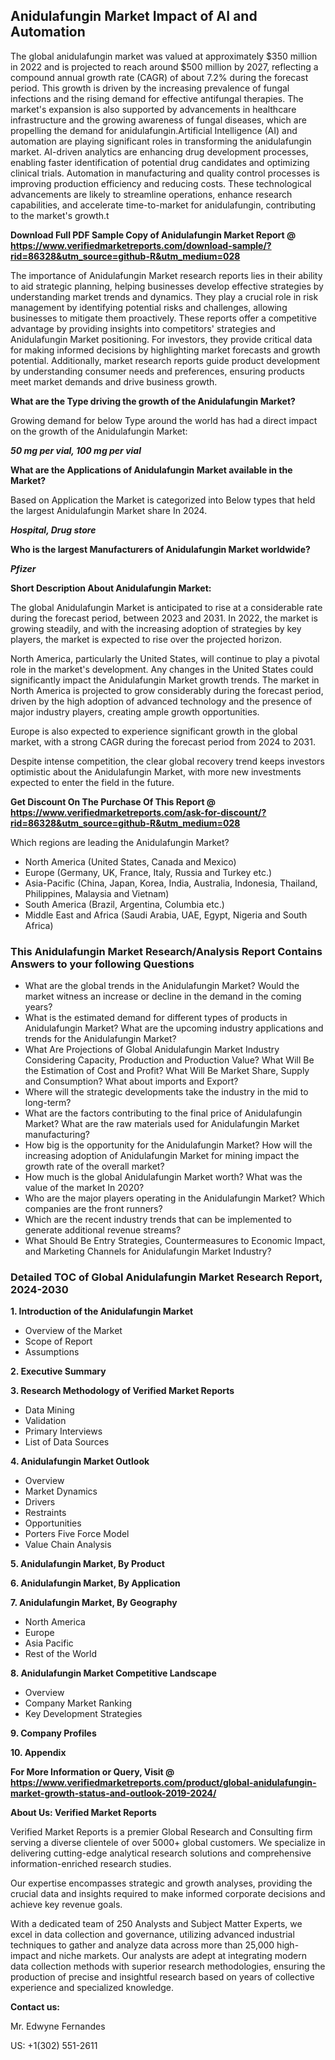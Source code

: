 <h2>Anidulafungin Market Impact of AI and Automation</h2>The global anidulafungin market was valued at approximately $350 million in 2022 and is projected to reach around $500 million by 2027, reflecting a compound annual growth rate (CAGR) of about 7.2% during the forecast period. This growth is driven by the increasing prevalence of fungal infections and the rising demand for effective antifungal therapies. The market's expansion is also supported by advancements in healthcare infrastructure and the growing awareness of fungal diseases, which are propelling the demand for anidulafungin.Artificial Intelligence (AI) and automation are playing significant roles in transforming the anidulafungin market. AI-driven analytics are enhancing drug development processes, enabling faster identification of potential drug candidates and optimizing clinical trials. Automation in manufacturing and quality control processes is improving production efficiency and reducing costs. These technological advancements are likely to streamline operations, enhance research capabilities, and accelerate time-to-market for anidulafungin, contributing to the market's growth.t</p><p id="" class=""><strong>Download Full PDF Sample Copy of Anidulafungin Market Report @ <a href="https://www.verifiedmarketreports.com/download-sample/?rid=86328&utm_source=github-R&utm_medium=028" target="_blank">https://www.verifiedmarketreports.com/download-sample/?rid=86328&utm_source=github-R&utm_medium=028</a></strong></p><p>The importance of&nbsp;Anidulafungin Market research reports lies in their ability to aid strategic planning, helping businesses develop effective strategies by understanding market trends and dynamics. They play a crucial role in risk management by identifying potential risks and challenges, allowing businesses to mitigate them proactively. These reports offer a competitive advantage by providing insights into competitors' strategies and Anidulafungin Market positioning. For investors, they provide critical data for making informed decisions by highlighting market forecasts and growth potential. Additionally, market research reports guide product development by understanding consumer needs and preferences, ensuring products meet market demands and drive business growth.</p><p><strong>What are the&nbsp;Type driving the growth of the Anidulafungin Market?</strong></p><p id="" class="">Growing demand for below Type around the world has had a direct impact on the growth of the Anidulafungin Market:</p><em><strong>50 mg per vial, 100 mg per vial</strong></em></p><strong>What are the&nbsp;Applications&nbsp;of Anidulafungin Market available in the Market?</strong></p><p id="" class="">Based on Application the Market is categorized into Below types that held the largest Anidulafungin Market share In 2024.</p><em><strong>Hospital, Drug store</strong></em></p><strong>Who is the largest Manufacturers of Anidulafungin Market worldwide?</strong></p><p><em><strong>Pfizer</strong></em></p><p id="" class=""><strong>Short Description About Anidulafungin Market:</strong></p><p>The global Anidulafungin Market is anticipated to rise at a considerable rate during the forecast period, between 2023 and 2031. In 2022, the market is growing steadily, and with the increasing adoption of strategies by key players, the market is expected to rise over the projected horizon.</p><p>North America, particularly the United States, will continue to play a pivotal role in the market's development. Any changes in the United States could significantly impact the Anidulafungin Market growth trends. The market in North America is projected to grow considerably during the forecast period, driven by the high adoption of advanced technology and the presence of major industry players, creating ample growth opportunities.</p><p>Europe is also expected to experience significant growth in the global market, with a strong CAGR during the forecast period from 2024 to 2031.</p><p>Despite intense competition, the clear global recovery trend keeps investors optimistic about the Anidulafungin Market, with more new investments expected to enter the field in the future.</p><p id="" class=""><strong>Get Discount On The Purchase Of This Report @ <a href="https://www.verifiedmarketreports.com/ask-for-discount/?rid=86328&utm_source=github-R&utm_medium=028" target="_blank">https://www.verifiedmarketreports.com/ask-for-discount/?rid=86328&utm_source=github-R&utm_medium=028</a></strong></p>Which regions are leading the Anidulafungin Market?</p><ul><li>North America (United States, Canada and Mexico)</li><li>Europe (Germany, UK, France, Italy, Russia and Turkey etc.)</li><li>Asia-Pacific (China, Japan, Korea, India, Australia, Indonesia, Thailand, Philippines, Malaysia and Vietnam)</li><li>South America (Brazil, Argentina, Columbia etc.)</li><li>Middle East and Africa (Saudi Arabia, UAE, Egypt, Nigeria and South Africa)</li></ul><h3 id="" class="">This Anidulafungin Market Research/Analysis Report Contains Answers to your following Questions</h3><ul><li>What are the global trends in the Anidulafungin Market? Would the market witness an increase or decline in the demand in the coming years?</li><li>What is the estimated demand for different types of products in Anidulafungin Market? What are the upcoming industry applications and trends for the Anidulafungin Market?</li><li>What Are Projections of Global Anidulafungin Market Industry Considering Capacity, Production and Production Value? What Will Be the Estimation of Cost and Profit? What Will Be Market Share, Supply and Consumption? What about imports and Export?</li><li>Where will the strategic developments take the industry in the mid to long-term?</li><li>What are the factors contributing to the final price of Anidulafungin Market? What are the raw materials used for Anidulafungin Market manufacturing?</li><li>How big is the opportunity for the Anidulafungin Market? How will the increasing adoption of Anidulafungin Market for mining impact the growth rate of the overall market?</li><li>How much is the global Anidulafungin Market worth? What was the value of the market In 2020?</li><li>Who are the major players operating in the Anidulafungin Market? Which companies are the front runners?</li><li>Which are the recent industry trends that can be implemented to generate additional revenue streams?</li><li>What Should Be Entry Strategies, Countermeasures to Economic Impact, and Marketing Channels for Anidulafungin Market Industry?</li></ul><h3 id="" class="">Detailed TOC of Global Anidulafungin Market Research Report, 2024-2030</h3><p id="" class=""><strong>1. Introduction of the Anidulafungin Market</strong></p><ul><li>Overview of the Market</li><li>Scope of Report</li><li>Assumptions</li></ul><p id="" class=""><strong>2. Executive Summary</strong></p><p id="" class=""><strong>3. Research Methodology of Verified Market Reports</strong></p><ul><li>Data Mining</li><li>Validation</li><li>Primary Interviews</li><li>List of Data Sources</li></ul><p id="" class=""><strong>4. Anidulafungin Market Outlook</strong></p><ul><li>Overview</li><li>Market Dynamics</li><li>Drivers</li><li>Restraints</li><li>Opportunities</li><li>Porters Five Force Model</li><li>Value Chain Analysis</li></ul><p id="" class=""><strong>5. Anidulafungin Market, By Product</strong></p><p id="" class=""><strong>6. Anidulafungin Market, By Application</strong></p><p id="" class=""><strong>7. Anidulafungin Market, By Geography</strong></p><ul><li>North America</li><li>Europe</li><li>Asia Pacific</li><li>Rest of the World</li></ul><p id="" class=""><strong>8. Anidulafungin Market Competitive Landscape</strong></p><ul><li>Overview</li><li>Company Market Ranking</li><li>Key Development Strategies</li></ul><p id="" class=""><strong>9. Company Profiles</strong></p><p id="" class=""><strong>10. Appendix</strong></p><p id="" class=""><strong>For More Information or Query, Visit @ <a href="https://www.verifiedmarketreports.com/product/global-anidulafungin-market-growth-status-and-outlook-2019-2024/" target="_blank">https://www.verifiedmarketreports.com/product/global-anidulafungin-market-growth-status-and-outlook-2019-2024/</a></strong></p><p id="" class=""><strong>About Us: Verified Market Reports</strong></p><p id="" class="">Verified Market Reports is a premier Global Research and Consulting firm serving a diverse clientele of over 5000+ global customers. We specialize in delivering cutting-edge analytical research solutions and comprehensive information-enriched research studies.</p><p id="" class="">Our expertise encompasses strategic and growth analyses, providing the crucial data and insights required to make informed corporate decisions and achieve key revenue goals.</p><p id="" class="">With a dedicated team of 250 Analysts and Subject Matter Experts, we excel in data collection and governance, utilizing advanced industrial techniques to gather and analyze data across more than 25,000 high-impact and niche markets. Our analysts are adept at integrating modern data collection methods with superior research methodologies, ensuring the production of precise and insightful research based on years of collective experience and specialized knowledge.</p><p id="" class=""><strong>Contact us:</strong></p><p id="" class="">Mr. Edwyne Fernandes</p><p id="" class="">US: +1(302) 551-2611</p>